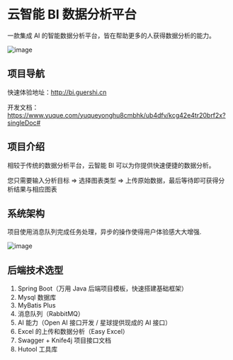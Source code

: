 # 云智能 BI 数据分析平台
一款集成 AI 的智能数据分析平台，皆在帮助更多的人获得数据分析的能力。

![image](https://github.com/Ershi-Gu/yunzhineng-bi-backend/assets/102850729/7b101e49-c7a3-41d6-b00e-92e11c831011)


## 项目导航
快速体验地址：http://bi.guershi.cn </br>

开发文档：https://www.yuque.com/yuqueyonghu8cmbhk/ub4dfv/kcg42e4tr20brf2x?singleDoc#

## 项目介绍
相较于传统的数据分析平台，云智能 BI 可以为你提供快速便捷的数据分析。 </br>

您只需要输入分析目标 => 选择图表类型 => 上传原始数据，最后等待即可获得分析结果与相应图表

## 系统架构
项目使用消息队列完成任务处理，异步的操作使得用户体验感大大增强. </br>

![image](https://github.com/Ershi-Gu/yunzhineng-bi-backend/assets/102850729/be476911-1125-427e-9425-23934e824d2c)

## 后端技术选型
1. Spring Boot（万用 Java 后端项目模板，快速搭建基础框架）
2. Mysql 数据库
3. MyBatis Plus
4. 消息队列（RabbitMQ）
5. AI 能力（Open AI 接口开发 / 星球提供现成的 AI 接口）
6. Excel 的上传和数据分析（Easy Excel）
7. Swagger + Knife4j 项目接口文档
8. Hutool 工具库
